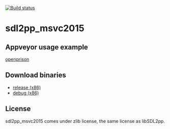 [![Build status](https://ci.appveyor.com/api/projects/status/sfr80vw6tkkxhi30/branch/master?svg=true)](https://ci.appveyor.com/project/vladimirgamalian/sdl2pp-msvc2015/branch/master)

# sdl2pp_msvc2015 #

## Appveyor usage example ##
[openprison](https://github.com/vladimirgamalian/openprison/blob/master/appveyor.yml)

## Download binaries ##
  - [release (x86)](https://github.com/vladimirgamalian/sdl2pp_msvc2015/releases/download/libSDL2pp-bin/sdl2pp.zip)
  - [debug (x86)](https://github.com/vladimirgamalian/sdl2pp_msvc2015/releases/download/libSDL2pp-bin/sdl2ppd.zip)

## License ##

sdl2pp_msvc2015 comes under zlib license, the same license as libSDL2pp.
